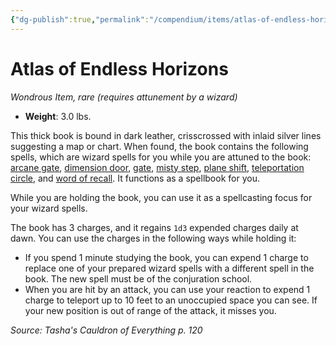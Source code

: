 ```yaml
---
{"dg-publish":true,"permalink":"/compendium/items/atlas-of-endless-horizons-tce/","tags":["compendium/src/5e/tce","item/attunement/required","item/rarity/rare","item/wondrous"]}
---
```


# Atlas of Endless Horizons
*Wondrous Item, rare (requires attunement by a wizard)*  

- **Weight**: 3.0 lbs.

This thick book is bound in dark leather, crisscrossed with inlaid silver lines suggesting a map or chart. When found, the book contains the following spells, which are wizard spells for you while you are attuned to the book: [arcane gate](compendium/spells/arcane-gate.md), [dimension door](compendium/spells/dimension-door.md), [gate](compendium/spells/gate.md), [misty step](compendium/spells/misty-step.md), [plane shift](compendium/spells/plane-shift.md), [teleportation circle](compendium/spells/teleportation-circle.md), and [word of recall](compendium/spells/word-of-recall.md). It functions as a spellbook for you.

While you are holding the book, you can use it as a spellcasting focus for your wizard spells.

The book has 3 charges, and it regains `1d3` expended charges daily at dawn. You can use the charges in the following ways while holding it:

- If you spend 1 minute studying the book, you can expend 1 charge to replace one of your prepared wizard spells with a different spell in the book. The new spell must be of the conjuration school.  
- When you are hit by an attack, you can use your reaction to expend 1 charge to teleport up to 10 feet to an unoccupied space you can see. If your new position is out of range of the attack, it misses you.  

*Source: Tasha's Cauldron of Everything p. 120*